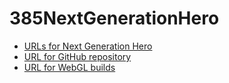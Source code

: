 # 385NextGenerationHero

- [URLs for Next Generation Hero](https://chanvely.github.io/385NextGenerationHero/)
- [URL for GitHub repository](https://github.com/chanvely/385NextGenerationHero.git)
- [URL for WebGL builds](https://chanvely.github.io/385NextGenerationHero/nextGenHeroBuild/)
